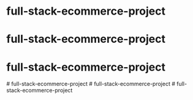 # full-stack-ecommerce-project
# full-stack-ecommerce-project
# full-stack-ecommerce-project
#   f u l l - s t a c k - e c o m m e r c e - p r o j e c t  
 #   f u l l - s t a c k - e c o m m e r c e - p r o j e c t  
 #   f u l l - s t a c k - e c o m m e r c e - p r o j e c t  
 